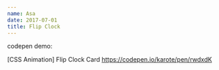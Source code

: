 ```yaml
---
name: Asa
date: 2017-07-01
title: Flip Clock
---
```


codepen demo:

[CSS Animation] Flip Clock Card
https://codepen.io/karote/pen/rwdxdK

